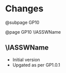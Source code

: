 # Changes 
@subpage GP10


@page GP10 \IASSWName                                

## \IASSWName                                
 * Initial version 
 * Upgated as per GP1.0.1 

